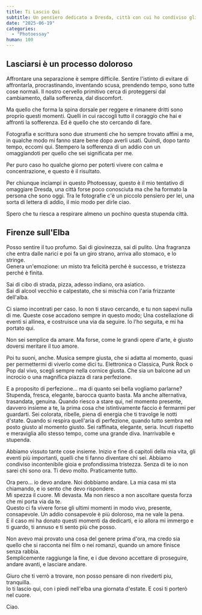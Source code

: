 ```yaml
---
title: Ti Lascio Qui
subtitle: Un pensiero dedicato a Dresda, città con cui ho condiviso gli anni piu belli e importanti della mia vita
date: "2025-06-19"
categories:
  - "Photoessay"
human: 100
---
```


<script lang="ts">
  import ImagePost from "$lib/components/ImagePost.svelte"
  import Gallery from "$lib/components/Gallery.svelte"
  import Sidenote from "$lib/components/Sidenote.svelte"

  const imagesPath = "blog/ti_lascio_qui"
</script>

## Lasciarsi è un processo doloroso

Affrontare una separazione è sempre difficile. Sentire l'istinto di evitare di affrontarla, procrastinando, inventando scusa, prendendo tempo, sono tutte cose normali. Il nostro cervello primitivo cerca di proteggersi dal cambiamento, dalla sofferenza, dal discomfort.

Ma quello che forma la spina dorsale per reggere e rimanere dritti sono proprio questi momenti. Quelli in cui raccogli tutto il coraggio che hai e affronti la sofferenza. Ed è quello che sto cercando di fare.

Fotografia e scrittura sono due strumenti che ho sempre trovato affini a me, in qualche modo mi fanno stare bene dopo averli usati. Quindi, dopo tanto tempo, eccomi qui. Stempero la sofferenza di un addio con un omaggiandoti per quello che sei significata per me.

Per puro caso ho qualche giorno per poterti vivere con calma e concentrazione, e questo è il risultato.

Per chiunque inciampi in questo Photoessay, questo è il mio tentativo di omaggiare Dresda, una città forse poco conosciuta ma che ha formato la persona che sono oggi. Tra le fotografie c'è un piccolo pensiero per lei, una sorta di lettera di addio, il mio modo per dirle ciao.

Spero che tu riesca a respirare almeno un pochino questa stupenda città.

## Firenze sull'Elba

<ImagePost file="{imagesPath}/augustus_bridge.jpg" alt="Augustus Bridge by night in Dresden" caption="Il ponte Augusto di notte" credits="Danny Spina" info='Samsung S23' />

Posso sentire il tuo profumo. Sai di giovinezza, sai di pulito. Una fragranza che entra dalle narici e poi fa un giro strano, arriva allo stomaco, e lo stringe.<br/>
Genera un'emozione: un misto tra felicità perché è successo, e tristezza perché è finita. <br/>
<Gallery>
<ImagePost file="{imagesPath}/antifa_altmarkt.jpg" alt="alt" caption="caption" credits='credits' gallery />
<ImagePost file="{imagesPath}/asieck.jpg" alt="alt" caption="caption" credits='credits' gallery/>
</Gallery>
<ImagePost file="{imagesPath}/neustadt.jpg" alt="alt" caption="caption" credits='credits' />
<Gallery>
<ImagePost file="{imagesPath}/neumarkt.jpg" alt="Neumarkt Dresden" caption="Neumarkt" credits="Danny Spina" gallery/>
<ImagePost file="{imagesPath}/dresden_from_home_day.jpg" alt="Dresden from Home Day" caption="Dresden from Home Day" credits="Danny Spina" gallery/>
</Gallery>

Sai di cibo di strada, pizza, adesso indiano, ora asiatico. <br/>
Sai di alcool vecchio e calpestato, che si mischia con l'aria frizzante dell'alba.

Ci siamo incontrati per caso. Io non ti stavo cercando, e tu non sapevi nulla di me. Queste cose accadono sempre in questo modo; Una costellazione di eventi si allinea, e costruisce una via da seguire. Io l'ho seguita, e mi ha portato qui.

Non sei semplice da amare. Ma forse, come le grandi opere d'arte, è giusto doversi meritare il tuo amore.

Poi tu suoni, anche. Musica sempre giusta, che si adatta al momento, quasi per permettermi di viverlo come dici tu. Elettronica o Classica, Punk Rock o Pop dal vivo, scegli sempre nella cornice giusta. Che sia un balcone ad un incrocio o una magnifica piazza di rara perfezione.

<Gallery>
<ImagePost file="{imagesPath}/dresden_from_home_night.jpg" alt="alt" caption="caption" credits='credits' gallery/>
<ImagePost file="{imagesPath}/elbufer.jpg" alt="Augustus Bridge by night in Dresden" caption="Il ponte Augusto di notte" credits="Danny Spina" info='Samsung S23' gallery/>
</Gallery>
<ImagePost file="{imagesPath}/theatherplatz.jpg" alt="Theatherplatz Dresden" caption="Theatherplatz" credits="Danny Spina" />
<ImagePost file="{imagesPath}/hauptstrasse.jpg" alt="Hauptstrasse Dresden" caption="Hauptstrasse" credits="Danny Spina" />
<ImagePost file="{imagesPath}/skyline_from_neumarkt.jpg" alt="Skyline from Neumarkt" caption="Skyline from Neumarkt" credits="Danny Spina" />

E a proposito di perfezione... ma di quanto sei bella vogliamo parlarne? Stupenda, fresca, elegante, barocca quanto basta. Ma anche alternativa, trasandata, genuina. Quando riesco a stare qui, nel momento presente, davvero insieme a te, la prima cosa che istintivamente faccio è fermarmi per guardarti.
Sei colorata, ribelle, piena di energia che ti travolge le notti d'state. Quando si respira quell'aria di perfezione, quando tutto sembra nel posto giusto al momento giusto.
Sei raffinata, elegante, seria. Incuti rispetto e meraviglia allo stesso tempo, come una grande diva. Inarrivabile e stupenda.

Abbiamo vissuto tante cose insieme. Inizio e fine di capitoli della mia vita, gli eventi più importanti, quelli che ti fanno diventare chi sei. Abbiamo condiviso incontenibile gioia e profondissima tristezza. Senza di te io non sarei chi sono ora. Ti devo molto. Praticamente tutto.

<ImagePost file="{imagesPath}/frauenkirche.jpg" alt="Frauenkirche Dresden" caption="Frauenkirche" credits="Danny Spina" />
<ImagePost file="{imagesPath}/frauenkirche_2.jpg" alt="Frauenkirche Dresden 2" caption="Frauenkirche 2" credits="Danny Spina" />
<ImagePost file="{imagesPath}/ghoete_balcony.jpg" alt="Goethe Balcony Dresden" caption="Goethe Balcony" credits="Danny Spina" />

Ora pero... io devo andare. Noi dobbiamo andare. La mia casa mi sta chiamando, e io sento che devo rispondere. <br/>
Mi spezza il cuore. Mi devasta. Ma non riesco a non ascoltare questa forza che mi porta via da te.<br/>
Questo ci fa vivere forse gli ultimi momenti in modo vivo, presente, consapevole. Un addio consapevole è più doloroso, ma ne vale la pena.<br/>
E il caso mi ha donato questi momenti da dedicarti, e io allora mi immergo e ti guardo, ti annuso e ti sento più che posso.

Non avevo mai provato una cosa del genere prima d'ora, ma credo sia quello che si racconta nei film o nei romanzi, quando un amore finisce senza rabbia.<br/>
Semplicemente raggiunge la fine, e i due devono accettare di proseguire, andare avanti, e lasciare andare.

<Gallery>
<ImagePost file="{imagesPath}/steamship.jpg" alt="Steamship on the Elbe" caption="Steamship on the Elbe" credits="Danny Spina" gallery/>
<ImagePost file="{imagesPath}/skyline_dresden_with_carola_bridge.jpg" alt="Skyline Dresden with Carola Bridge" caption="Skyline Dresden with Carola Bridge" credits="Danny Spina" gallery/>
</Gallery>
<ImagePost file="{imagesPath}/dresden_from_home_day_2.jpg" alt="Dresden from Home Day 2" caption="Dresden from Home Day 2" credits="Danny Spina" />

Giuro che ti verrò a trovare, non posso pensare di non rivederti piu, tranquilla.
<br/>
Io ti lascio qui, con i piedi nell'elba una giornata d'estate. E così ti porterò nel cuore.

<ImagePost file="{imagesPath}/carola_bridge.jpg" alt="Carola Bridge Dresden" caption="Carola Bridge" credits="Danny Spina" />
<ImagePost file="{imagesPath}/hauptstrasse_2.jpg" alt="Hauptstrasse Dresden 2" caption="Hauptstrasse 2" credits="Danny Spina" />
<ImagePost file="{imagesPath}/dresden_skyline_from_castle.jpg" alt="Dresden Skyline from Castle" caption="Dresden Skyline from Castle" credits="Danny Spina" />
<Gallery>
<ImagePost file="{imagesPath}/dresden_forest.jpg" alt="Dresden Forest" caption="Dresden Forest" credits="Danny Spina" gallery/>
<ImagePost file="{imagesPath}/dresden_countryside.jpg" alt="Dresden Countryside" caption="Dresden Countryside" credits="Danny Spina" gallery/>
</Gallery>

Ciao.
